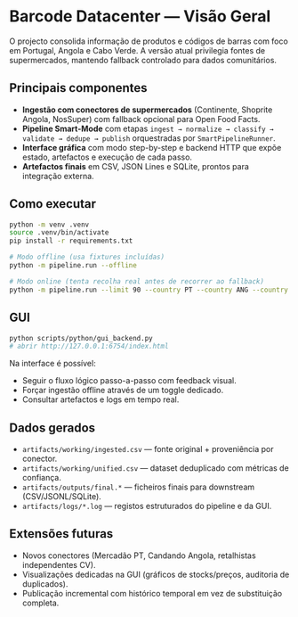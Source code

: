 # Barcode Datacenter — Visão Geral

O projecto consolida informação de produtos e códigos de barras com foco em Portugal, Angola e Cabo Verde. A versão atual privilegia fontes de supermercados, mantendo fallback controlado para dados comunitários.

## Principais componentes

- **Ingestão com conectores de supermercados** (Continente, Shoprite Angola, NosSuper) com fallback opcional para Open Food Facts.
- **Pipeline Smart-Mode** com etapas `ingest → normalize → classify → validate → dedupe → publish` orquestradas por `SmartPipelineRunner`.
- **Interface gráfica** com modo step-by-step e backend HTTP que expõe estado, artefactos e execução de cada passo.
- **Artefactos finais** em CSV, JSON Lines e SQLite, prontos para integração externa.

## Como executar

```bash
python -m venv .venv
source .venv/bin/activate
pip install -r requirements.txt

# Modo offline (usa fixtures incluídas)
python -m pipeline.run --offline

# Modo online (tenta recolha real antes de recorrer ao fallback)
python -m pipeline.run --limit 90 --country PT --country ANG --country CV
```

## GUI

```bash
python scripts/python/gui_backend.py
# abrir http://127.0.0.1:6754/index.html
```

Na interface é possível:

- Seguir o fluxo lógico passo-a-passo com feedback visual.
- Forçar ingestão offline através de um toggle dedicado.
- Consultar artefactos e logs em tempo real.

## Dados gerados

- `artifacts/working/ingested.csv` — fonte original + proveniência por conector.
- `artifacts/working/unified.csv` — dataset deduplicado com métricas de confiança.
- `artifacts/outputs/final.*` — ficheiros finais para downstream (CSV/JSONL/SQLite).
- `artifacts/logs/*.log` — registos estruturados do pipeline e da GUI.

## Extensões futuras

- Novos conectores (Mercadão PT, Candando Angola, retalhistas independentes CV).
- Visualizações dedicadas na GUI (gráficos de stocks/preços, auditoria de duplicados).
- Publicação incremental com histórico temporal em vez de substituição completa.
